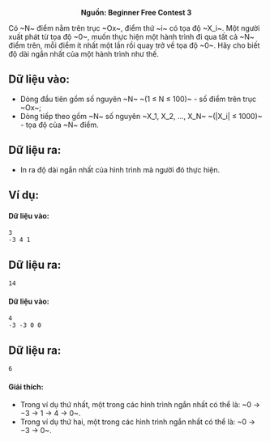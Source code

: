 **<center>Nguồn: Beginner Free Contest 3</center>**

Có ~N~ điểm nằm trên trục ~Ox~, điểm thứ ~i~ có tọa độ ~X_i~. Một người xuất phát từ tọa độ ~0~, muốn thực hiện một hành trình đi qua tất cả ~N~ điểm trên, mỗi điểm ít nhất một lần rồi quay trở về tọa độ ~0~. Hãy cho biết độ dài ngắn nhất của một hành trình như thế.

## Dữ liệu vào:
- Dòng đầu tiên gồm số nguyên ~N~ ~(1 ≤ N ≤ 100)~ - số điểm trên trục ~Ox~;
- Dòng tiếp theo gồm ~N~ số nguyên ~X_1, X_2, ..., X_N~ ~(|X_i| ≤ 1000)~ - tọa độ của ~N~ điểm.

## Dữ liệu ra:
- In ra độ dài ngắn nhất của hình trình mà người đó thực hiện.

## Ví dụ:
#### Dữ liệu vào:
```
3
-3 4 1
```

## Dữ liệu ra:
```
14
```

#### Dữ liệu vào:
```
4
-3 -3 0 0
```

## Dữ liệu ra:
```
6
```

#### Giải thích:
- Trong ví dụ thứ nhất, một trong các hình trình ngắn nhất có thể là: ~0 → −3 → 1 → 4 → 0~.
- Trong ví dụ thứ hai, một trong các hình trình ngắn nhất có thể là: ~0 → −3 → 0~.